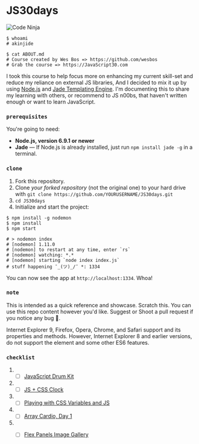 # JS30days


![Code Ninja](/static/images/ninja.gif)


```shell
$ whoami
# akinjide

$ cat ABOUT.md
# Course created by Wes Bos => https://github.com/wesbos
# Grab the course => https://JavaScript30.com
```

I took this course to help focus more on enhancing my current skill-set and reduce my reliance on external JS libraries, And I decided to mix it up by using [Node.js](https://nodejs.org/en/) and [Jade Templating Engine](http://jadelang.net). I'm documenting this to share my learning with others, or recommend to JS n00bs, that haven't written enough or want to learn JavaScript.

### `prerequisites`
You're going to need:

 - **Node.js, version 6.9.1 or newer**
 - **Jade** — If Node.js is already installed, just run `npm install jade -g` in a terminal.

### `clone`
1. Fork this repository.
2. Clone *your forked repository* (not the original one) to your hard drive with `git clone https://github.com/YOURUSERNAME/JS30days.git`
3. `cd JS30days`
4. Initialize and start the project:

```shell
$ npm install -g nodemon
$ npm install
$ npm start

# > nodemon index
# [nodemon] 1.11.0
# [nodemon] to restart at any time, enter `rs`
# [nodemon] watching: *.*
# [nodemon] starting `node index index.js`
# stuff happening ¯_(ツ)_/¯ *: 1334
```

You can now see the app at `http://localhost:1334`. Whoa!

### `note`
This is intended as a quick reference and showcase. Scratch this. You can use this repo content however you'd like. Suggest or Shoot a pull request if you notice any bug 🐞.

Internet Explorer 9, Firefox, Opera, Chrome, and Safari support <canvas> and its properties and methods. However, Internet Explorer 8 and earlier versions, do not support the <canvas> element and some other ES6 features.

### `checklist`

1. -[ ] [JavaScript Drum Kit](https://github.com/akinjide/JS30days/blob/master/views/drumKit.jade)
2. -[ ] [JS + CSS Clock](https://github.com/akinjide/JS30days/blob/master/views/clock.jade)
3. -[ ] [Playing with CSS Variables and JS](https://github.com/akinjide/JS30days/blob/master/views/cssJs.jade)
4. -[ ] [Array Cardio, Day 1](https://github.com/akinjide/JS30days/blob/master/views/cardio.jade)
5. -[ ] [Flex Panels Image Gallery](https://github.com/akinjide/JS30days/blob/master/views/flexGallery.jade)

